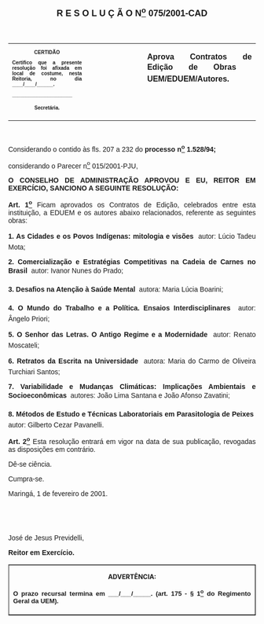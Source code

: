 <BODY>

<B><FONT FACE="Arial" SIZE=4><P ALIGN="CENTER"><A NAME="_Toc445798786"></P>
<P ALIGN="CENTER">R E S O L U &Ccedil; &Atilde; O  N<U><SUP>o</U></SUP>  075/2001-CAD</P>
</B></FONT><FONT FACE="Arial"><P ALIGN="JUSTIFY"></P>
<P ALIGN="JUSTIFY">&nbsp;</P></FONT>
<TABLE CELLSPACING=0 BORDER=0 CELLPADDING=7 WIDTH=604>
<TR><TD WIDTH="31%" VALIGN="TOP">
<B><FONT FACE="Arial" SIZE=1><P ALIGN="CENTER">CERTID&Atilde;O</P>
<P ALIGN="JUSTIFY">   Certifico que a presente resolu&ccedil;&atilde;o foi afixada em local de costume, nesta Reitoria, no dia ____/____/______.</P>
<P ALIGN="JUSTIFY"></P>
<P ALIGN="JUSTIFY">______________________</P>
<P ALIGN="CENTER">Secret&aacute;ria.</B></FONT></TD>
<TD WIDTH="23%" VALIGN="TOP">&nbsp;</TD>
<TD WIDTH="45%" VALIGN="TOP">
<B><FONT FACE="Arial"><P ALIGN="JUSTIFY">Aprova Contratos de Edi&ccedil;&atilde;o de Obras  UEM/EDUEM/Autores.</B></FONT></TD>
</TR>
</TABLE>

<FONT FACE="Arial"><P ALIGN="JUSTIFY"></P>
<P ALIGN="JUSTIFY">&nbsp;</P>
<P ALIGN="JUSTIFY">Considerando o contido &agrave;s fls. 207 a 232 do <B>processo n<U><SUP>o</U></SUP> 1.528/94;</P>
</B><P ALIGN="JUSTIFY">considerando o Parecer n<U><SUP>o</U></SUP> 015/2001-PJU,</P>
<P ALIGN="JUSTIFY"></P>
<B><P ALIGN="JUSTIFY">O CONSELHO DE ADMINISTRA&Ccedil;&Atilde;O APROVOU E EU, REITOR EM EXERC&Iacute;CIO, SANCIONO A SEGUINTE RESOLU&Ccedil;&Atilde;O:</P>
</B><P ALIGN="JUSTIFY"></P>
<B><P ALIGN="JUSTIFY">Art. 1<U><SUP>o</B></U></SUP> Ficam aprovados os Contratos de Edi&ccedil;&atilde;o, celebrados entre esta institui&ccedil;&atilde;o, a EDUEM e os autores abaixo relacionados, referente as seguintes obras:</P>
<B><P ALIGN="JUSTIFY">1. As Cidades e os Povos Ind&iacute;genas: mitologia e vis&otilde;es</B>  autor: L&uacute;cio Tadeu Mota;</P>
<B><P ALIGN="JUSTIFY">2. Comercializa&ccedil;&atilde;o e Estrat&eacute;gias Competitivas na Cadeia de Carnes no Brasil </B> autor: Ivanor Nunes do Prado;</P>
<B><P ALIGN="JUSTIFY">3. Desafios na Aten&ccedil;&atilde;o &agrave; Sa&uacute;de Mental</B>  autora: Maria L&uacute;cia Boarini;</P>
<B><P ALIGN="JUSTIFY">4. O Mundo do Trabalho e a Pol&iacute;tica. Ensaios Interdisciplinares</B>  autor: &Acirc;ngelo Priori;</P>
<B><P ALIGN="JUSTIFY">5. O Senhor das Letras. O Antigo Regime e a Modernidade </B> autor: Renato Moscateli;</P>
<B><P ALIGN="JUSTIFY">6. Retratos da Escrita na Universidade</B>  autora: Maria do Carmo de Oliveira Turchiari Santos;</P>
<B><P ALIGN="JUSTIFY">7. Variabilidade e Mudan&ccedil;as Clim&aacute;ticas: Implica&ccedil;&otilde;es Ambientais e Socioecon&ocirc;micas </B> autores: Jo&atilde;o Lima Santana e Jo&atilde;o Afonso Zavatini;</P>
<B><P ALIGN="JUSTIFY">8. M&eacute;todos de Estudo e T&eacute;cnicas Laboratoriais em Parasitologia de Peixes</B>  autor: Gilberto Cezar Pavanelli.</P>
<B><P ALIGN="JUSTIFY">Art. 2<U><SUP>o</B></U></SUP> Esta resolu&ccedil;&atilde;o entrar&aacute; em vigor na data de sua publica&ccedil;&atilde;o, revogadas as disposi&ccedil;&otilde;es em contr&aacute;rio.</P>
<P ALIGN="JUSTIFY">D&ecirc;-se ci&ecirc;ncia.</P>
<P ALIGN="JUSTIFY">&#9;Cumpra-se.</P>
<P ALIGN="JUSTIFY"></P>
<P ALIGN="JUSTIFY">Maring&aacute;, 1 de fevereiro de 2001.</P>
<P ALIGN="JUSTIFY"></P>
<P ALIGN="JUSTIFY">&nbsp;</P>
<P ALIGN="JUSTIFY">&nbsp;</P>
<P>Jos&eacute; de Jesus Previdelli,</P>
<B><P>Reitor em Exerc&iacute;cio.</P></B></FONT>
<TABLE BORDER CELLSPACING=1 CELLPADDING=4 WIDTH=207>
<TR><TD VALIGN="TOP">
<B><FONT SIZE=2><P ALIGN="CENTER">ADVERT&Ecirc;NCIA:</P>
</FONT><FONT FACE="Arial" SIZE=2><P ALIGN="JUSTIFY">O prazo recursal termina em ___/___/_____. (art. 175 - § 1<U><SUP>o</U></SUP> do Regimento Geral da UEM).</B></FONT></TD>
</TR>
</TABLE>

<FONT SIZE=2><P></A></P></FONT></BODY>
